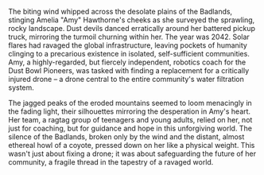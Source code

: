The biting wind whipped across the desolate plains of the Badlands, stinging Amelia "Amy" Hawthorne's cheeks as she surveyed the sprawling, rocky landscape.  Dust devils danced erratically around her battered pickup truck, mirroring the turmoil churning within her.  The year was 2042.  Solar flares had ravaged the global infrastructure, leaving pockets of humanity clinging to a precarious existence in isolated, self-sufficient communities.  Amy, a highly-regarded, but fiercely independent, robotics coach for the Dust Bowl Pioneers, was tasked with finding a replacement for a critically injured drone – a drone central to the entire community's water filtration system.  

The jagged peaks of the eroded mountains seemed to loom menacingly in the fading light, their silhouettes mirroring the desperation in Amy's heart.  Her team, a ragtag group of teenagers and young adults, relied on her, not just for coaching, but for guidance and hope in this unforgiving world.  The silence of the Badlands, broken only by the wind and the distant, almost ethereal howl of a coyote, pressed down on her like a physical weight. This wasn't just about fixing a drone; it was about safeguarding the future of her community, a fragile thread in the tapestry of a ravaged world.
